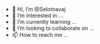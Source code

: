 - 👋 Hi, I’m @Selotnavaj
- 👀 I’m interested in ...
- 🌱 I’m currently learning ...
- 💞️ I’m looking to collaborate on ...
- 📫 How to reach me ...

<!---
Selotnavaj/Selotnavaj is a ✨ special ✨ repository because its `README.md` (this file) appears on your GitHub profile.
You can click the Preview link to take a look at your changes.
--->
